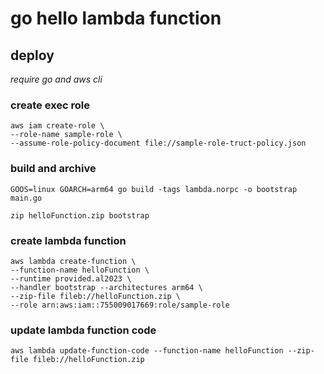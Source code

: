 # go hello lambda function
## deploy
*require go and aws cli*
### create exec role
```Shell
aws iam create-role \
--role-name sample-role \
--assume-role-policy-document file://sample-role-truct-policy.json
```

### build and archive
```Shell
GOOS=linux GOARCH=arm64 go build -tags lambda.norpc -o bootstrap main.go
```  
```Shell
zip helloFunction.zip bootstrap
```

### create lambda function
```Shell
aws lambda create-function \
--function-name helloFunction \
--runtime provided.al2023 \
--handler bootstrap --architectures arm64 \
--zip-file fileb://helloFunction.zip \
--role arn:aws:iam::755009017669:role/sample-role
```

### update lambda function code
```Shell
aws lambda update-function-code --function-name helloFunction --zip-file fileb://helloFunction.zip
```